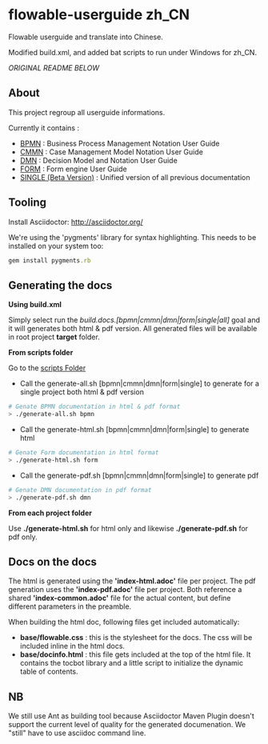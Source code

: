 # flowable-userguide zh_CN
Flowable userguide and translate into Chinese.

Modified build.xml, and added bat scripts to run under Windows for zh_CN.


_ORIGINAL README BELOW_


About
-------

This project regroup all userguide informations.

Currently it contains :

* [BPMN](/src/en/bpmn) : Business Process Management Notation User Guide
* [CMMN](/src/en/cmmn) : Case Management Model Notation User Guide
* [DMN](/src/en/dmn) : Decision Model and Notation User Guide
* [FORM](/src/en/form) : Form engine User Guide
* [SINGLE (Beta Version)](/src/en/single) : Unified version of all previous documentation

Tooling
-------

Install Asciidoctor: http://asciidoctor.org/

We're using the 'pygments' library for syntax highlighting. This needs to be installed on your system too: 
```ruby 
gem install pygments.rb 
```


Generating the docs
--------------------

**Using build.xml**

Simply select run the *build.docs.[bpmn|cmmn|dmn|form|single|all]* goal and it will generates both html & pdf version.
All generated files will be available in root project **target** folder.


**From scripts folder**

Go to the [scripts Folder](/scripts)
* Call the generate-all.sh [bpmn|cmmn|dmn|form|single] to generate for a single project both html & pdf version
```bash 
# Genate BPMN documentation in html & pdf format
> ./generate-all.sh bpmn
```
* Call the generate-html.sh [bpmn|cmmn|dmn|form|single] to generate html
```bash 
# Genate Form documentation in html format
> ./generate-html.sh form
```
* Call the generate-pdf.sh [bpmn|cmmn|dmn|form|single] to generate pdf
```bash 
# Genate DMN documentation in pdf format
> ./generate-pdf.sh dmn
```

**From each project folder**

Use **./generate-html.sh** for html only and likewise **./generate-pdf.sh** for pdf only.


Docs on the docs
----------------

The html is generated using the **'index-html.adoc'** file per project. The pdf generation uses the **'index-pdf.adoc'** file per project. Both reference a shared **'index-common.adoc'** file for the actual content, but define different parameters in the preamble.

When building the html doc, following files get included automatically:

* **base/flowable.css** : this is the stylesheet for the docs. The css will be included inline in the html docs.
* **base/docinfo.html** : this file gets included at the top of the html file. It contains the tocbot library and a little script to initialize the dynamic table of contents.


NB
-------
We still use Ant as building tool because Asciidoctor Maven Plugin doesn't support the current level of quality for the generated documenation. We "still" have to use asciidoc command line.



